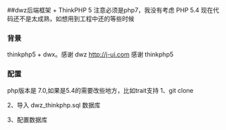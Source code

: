 ##dwz后端框架 + ThinkPHP 5 注意必须是php7，我没有考虑 PHP 5.4
现在代码还不是太成熟，如想用到工程中还的等些时候

### 背景

thinkphp5 + dwx。感谢 dwz http://j-ui.com 感谢 thinkphp5

### 配置

php版本是 7.0,如果是5.4的需要改些地方，比如trait支持
1、git clone 

2、导入 dwz_thinkphp.sql 数据库

3、配置数据库
